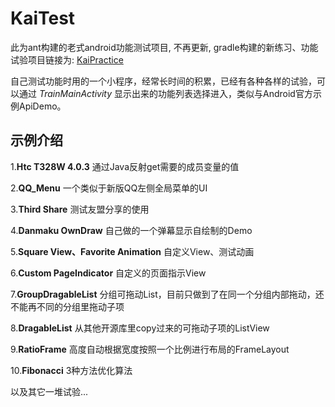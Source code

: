 # KaiTest

此为ant构建的老式android功能测试项目, 不再更新,  gradle构建的新练习、功能试验项目链接为: [KaiPractice](https://github.com/qianhk/KaiPractice)

自己测试功能时用的一个小程序，经常长时间的积累，已经有各种各样的试验，可以通过 *TrainMainActivity* 显示出来的功能列表选择进入，类似与Android官方示例ApiDemo。

## 示例介绍

1.**Htc T328W 4.0.3**  通过Java反射get需要的成员变量的值

2.**QQ_Menu**  一个类似于新版QQ左侧全局菜单的UI

3.**Third Share**  测试友盟分享的使用

4.**Danmaku OwnDraw**  自己做的一个弹幕显示自绘制的Demo

5.**Square View、Favorite Animation**  自定义View、测试动画

6.**Custom PageIndicator**  自定义的页面指示View

7.**GroupDragableList**  分组可拖动List，目前只做到了在同一个分组内部拖动，还不能再不同的分组里拖动子项

8.**DragableList**  从其他开源库里copy过来的可拖动子项的ListView

9.**RatioFrame**  高度自动根据宽度按照一个比例进行布局的FrameLayout

10.**Fibonacci**  3种方法优化算法

以及其它一堆试验...

